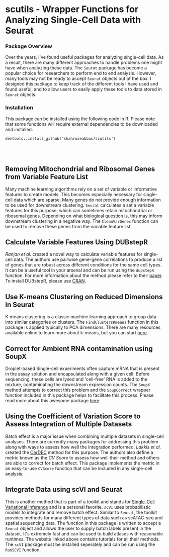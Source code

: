 # scutils - Wrapper Functions for Analyzing Single-Cell Data with Seurat

### Package Overview
Over the years, I've found useful packages for analyzing single-cell data. As a result, there are many different approaches to handle problems one might have when analyzing these data. The `Seurat` package has become a popular choice for researchers to perform end to end analysis. However, many tools may not be ready to accept `Seurat` objects out of the box. I designed this package to keep track of the different tools I have used and found useful, and to allow users to easily apply these tools to data stored in `Seurat` objects.      


### Installation
This package can be installed using the following code in R. Please note that some functions will require external dependencies to be downloaded and installed. 

`devtools::install_github('shahrozeabbas/scutils')`

<br />
<br />

## Removing Mitochondrial and Ribosomal Genes from Variable Feature List
Many machine learning algorithms rely on a set of variable or informative features to create models. This becomes especially necessary for single-cell data which are sparse. Many genes do not provide enough information to be used for downstream clustering. `Seurat` calculates a set a variable features for this purpose, which can sometimes retain mitochondrial or ribosomal genes. Depending on what biological question is, this may inform downstream clustering in a negative way. The `CleanVarGenes` function can be used to remove these genes from the variable feature list. 


## Calculate Variable Features Using DUBstepR
*Ranjan et al.* created a novel way to calculate variable features for single-cell data. The authors use pairwise gene-gene correlations to produce a list of genes that are robust across different conditions for the same cell types. It can be a useful tool in your arsenal and can be run using the `dupstepR` function. For more information about the method please refer to their [paper](https://www.nature.com/articles/s41467-021-26085-2). To install DUBstepR, please use [CRAN](https://cran.r-project.org/web/packages/DUBStepR/index.html).

## Use K-means Clustering on Reduced Dimensions in Seurat
K-means clustering is a classic machine learning approach to group data into similar categories or clusters. The `FindClustersKmeans` function in this package is applied typically to PCA dimensions. There are many resources available online to learn more about k-means, but you can start [here](https://en.wikipedia.org/wiki/K-means_clustering). 

## Correct for Ambient RNA contamination using SoupX
Droplet-based Single-cell experiments often capture mRNA that is present in the assay solution and encapsulated along with a given cell. Before sequencing, these cells are lysed and 'cell-free' RNA is added to the mixture, contaminating the downstream expression counts. The `SoupX` method attempts to correct this problem and the `SoupCorrect` wrapper function included in this package helps to facilitate this process. Please read more about this awesome package [here](https://academic.oup.com/gigascience/article/9/12/giaa151/6049831).

## Using the Coefficient of Variation Score to Assess Integration of Multiple Datasets
Batch effect is a major issue when combining multiple datasets in single-cell analyses. There are currently many packages for addressing this problem along with ways to assess how well the integration performed. *Lakkis et al.* created the [CarDEC](https://genome.cshlp.org/content/early/2021/05/25/gr.271874.120) method for this purpose. The authors also define a metric known as the *CV Score* to assess how well their method and others are able to correct for batch effect. This package implements the metric in an easy-to-use `CVScore` function that can be included in any single-cell analysis. 

## Integrate Data using scVI and Seurat
This is another method that is part of a toolkit and stands for [Single-Cell Variational Inference](https://scvi-tools.org) and is a personal favorite. `scVI` uses probabilistic models to integrate and remove batch effect. Similar to `Seurat`, the toolkit provides methods for many different types of data such as scATAC-seq and spatial sequencing data. The function in this package is written to accept a `Seurat` object and allows the user to supply batch labels present in the dataset. It's extremely fast and can be used to build atlases with reasonable runtimes. The website linked above contains tutorials for all their methods. The `scVI` package must be installed seperately and can be run using the `RunSCVI` function.

